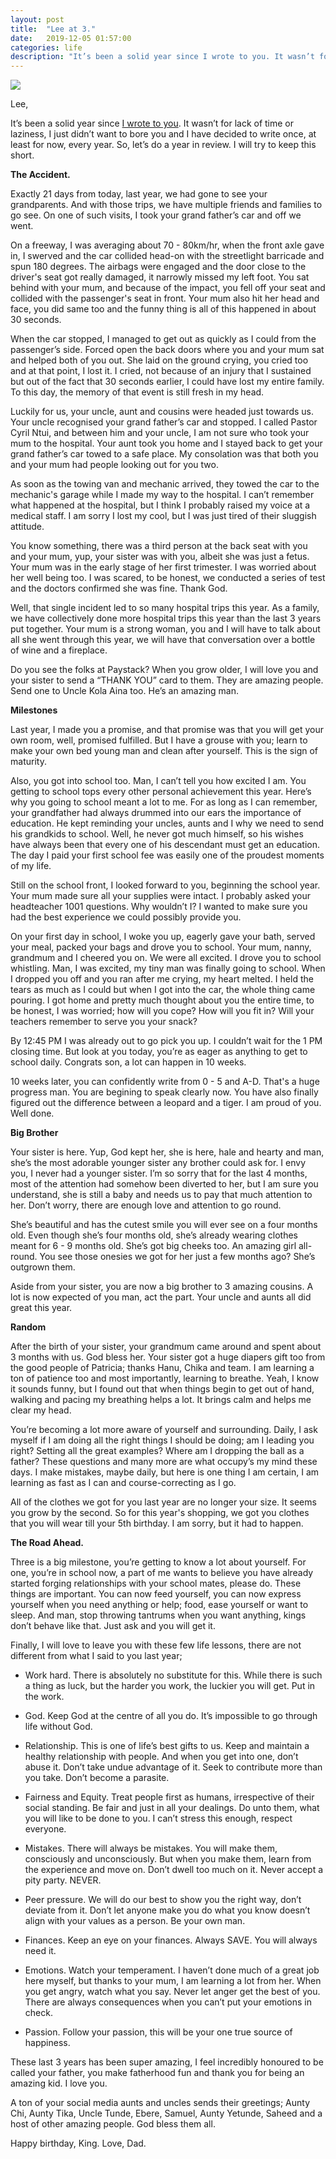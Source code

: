 ```yaml
---
layout: post
title:  "Lee at 3."
date:   2019-12-05 01:57:00
categories: life
description: "It’s been a solid year since I wrote to you. It wasn’t for lack of time or laziness, I just didn’t want to bore you and I have decided to write once, at least for now, every year.”"
---
```


<img src="{{ site.url }}/assets/article_images/lee/tiger.jpg"/>

Lee,

It’s been a solid year since [I wrote to you](https://cyberomin.github.io/life/2018/12/05/lee.html). It wasn’t for lack of time or laziness, I just didn’t want to bore you and I have decided to write once, at least for now, every year. 
So, let’s do a year in review. I will try to keep this short. 

**The Accident.**

Exactly 21 days from today, last year, we had gone to see your grandparents. And with those trips, we have multiple friends and families to go see. On one of such visits, I took your grand father’s car and off we went. 

On a freeway, I was averaging about 70 - 80km/hr, when the front axle gave in, I swerved and the car collided head-on with the streetlight barricade and spun 180 degrees. The airbags were engaged and the door close to the driver's seat got really damaged, it narrowly missed my left foot. You sat behind with your mum, and because of the impact, you fell off your seat and collided with the passenger's seat in front. Your mum also hit her head and face, you did same too and the funny thing is all of this happened in about 30 seconds. 

When the car stopped, I managed to get out as quickly as I could from the passenger’s side. Forced open the back doors where you and your mum sat and helped both of you out. She laid on the ground
crying, you cried too and at that point, I lost it. I cried, not because of an injury that I sustained but out of the fact that 30 seconds earlier, I could have lost my entire family. To this day, the memory of that event is still fresh in my head. 

Luckily for us, your uncle, aunt and cousins were headed just towards us. Your uncle recognised your grand father’s car and stopped. I called Pastor Cyril Ntui, and between him and your uncle, I am not sure who took your mum to the hospital. Your aunt took you home and I stayed back to get your grand father’s car towed to a safe place. My consolation was that both you and your mum had people looking out for you two.

As soon as the towing van and mechanic arrived, they towed the car to the mechanic's garage while I made my way to the hospital. I can’t remember what happened at the hospital, but I think I probably raised my voice at a medical staff. I am sorry I lost my cool, but I was just tired of their sluggish attitude.

You know something, there was a third person at the back seat with you and your mum, yup, your sister was with you, albeit she was just a fetus. Your mum was in the early stage of her first trimester. I was worried about her well being too. I was scared, to be honest, we conducted a series of test and the doctors confirmed she was fine. Thank God.

Well, that single incident led to so many hospital trips this year. As a family, we have collectively done more hospital trips this year than the last 3 years put together. Your mum is a strong woman, you and I will have to talk about all she went through this year, we will have that conversation over a bottle of wine and a fireplace. 

Do you see the folks at Paystack? When you grow older, I will love you and your sister to send a “THANK YOU” card to them. They are amazing people. Send one to Uncle Kola Aina too. He’s an amazing man. 

**Milestones**

Last year, I made you a promise, and that promise was that you will get your own room, well, promised fulfilled. But I have a grouse with you; learn to make your own bed young man and clean after yourself. This is the sign of maturity. 

Also, you got into school too. Man, I can’t tell you how excited I am. You getting to school tops every other personal achievement this year. Here’s why you going to school meant a lot to me. For as long as I can remember, your grandfather had always drummed into our ears the importance of education. He kept reminding your uncles, aunts and I why we need to send his grandkids to school. Well, he never got much himself, so his wishes have always been that every one of his descendant must get an education. The day I paid your first school fee was easily one of the proudest moments of my life. 

Still on the school front, I looked forward to you, beginning the school year. Your mum made sure all your supplies were intact. I probably asked your headteacher 1001 questions. Why wouldn’t I? I wanted to make sure you had the best experience we could possibly provide you. 

On your first day in school, I woke you up, eagerly gave your bath, served your meal, packed your bags and drove you to school. Your mum, nanny, grandmum and I cheered you on. We were all excited. I drove you to school whistling. Man, I was excited, my tiny man was finally going to school. When I dropped you off and you ran after me crying, my heart melted. I held the tears as much as I could but when I got into the car, the whole thing came pouring. I got home and pretty much thought about you the entire time, to be honest, I was worried; how will you cope? How will you fit in? Will your teachers remember to serve you your snack?

By 12:45 PM I was already out to go pick you up. I couldn’t wait for the 1 PM closing time. But look at you today, you’re as eager as anything to get to school daily. Congrats son, a lot can happen in 10 weeks. 

10 weeks later, you can confidently write from 0 - 5 and A-D. That's a huge progress man.  You are begining to speak clearly now. You have also finally figured out the difference between a leopard and a tiger. I am proud of you. Well done. 

**Big Brother**

Your sister is here. Yup, God kept her, she is here, hale and hearty and man, she’s the most adorable younger sister any brother could ask for. I envy you, I never had a younger sister. I’m so sorry that for the last 4 months, most of the attention had somehow been diverted to her, but I am sure you understand, she is still a baby and needs us to pay that much attention to her. Don’t worry, there are enough love and attention to go round. 

She’s beautiful and has the cutest smile you will ever see on a four months old. Even though she’s four months old, she’s already wearing clothes meant for 6 - 9 months old. She’s got big cheeks too. An amazing girl all-round. You see those onesies we got for her just a few months ago? She’s outgrown them.

Aside from your sister, you are now a big brother to 3 amazing cousins. A lot is now expected of you man, act the part. Your uncle and aunts all did great this year.

**Random**

After the birth of your sister, your grandmum came around and spent about 3 months with us. God bless her. Your sister got a huge diapers gift too from the good people of Patricia; thanks Hanu, Chika and team. I am learning a ton of patience too and most importantly, learning to breathe. Yeah, I know it sounds funny, but I found out that when things begin to get out of hand, walking and pacing my breathing helps a lot. It brings calm and helps me clear my head. 

You’re becoming a lot more aware of yourself and surrounding. Daily, I ask myself if I am doing all the right things I should be doing; am I leading you right? Setting all the great examples? Where am I dropping the ball as a father? These questions and many more are what occupy’s my mind these days. I make mistakes, maybe daily, but here is one thing I am certain, I am learning as fast as I can and course-correcting as I go.

All of the clothes we got for you last year are no longer your size. It seems you grow by the second. So for this year's shopping, we got you clothes that you will wear till your 5th birthday. I am sorry, but it had to happen.

**The Road Ahead.**

Three is a big milestone, you’re getting to know a lot about yourself. For one, you’re in school now, a part of me wants to believe you have already started forging relationships with your school mates, please do. These things are important. You can now feed yourself, you can now express yourself when you need anything or help; food, ease yourself or want to sleep. And man, stop throwing tantrums when you want anything, kings don’t behave like that. Just ask and you will get it. 

Finally, I will love to leave you with these few life lessons, there are not different from what I said to you last year;

- Work hard. There is absolutely no substitute for this. While there is such a thing as luck, but the harder you work, the luckier you will get. Put in the work.

- God. Keep God at the centre of all you do. It’s impossible to go through life without God.

- Relationship. This is one of life’s best gifts to us. Keep and maintain a healthy relationship with people. And when you get into one, don’t abuse it. Don’t take undue advantage of it. Seek to contribute more than you take. Don’t become a parasite.

- Fairness and Equity. Treat people first as humans, irrespective of their social standing. Be fair and just in all your dealings. Do unto them, what you will like to be done to you. I can’t stress this enough, respect everyone.

- Mistakes. There will always be mistakes. You will make them, consciously and unconsciously. But when you make them, learn from the experience and move on. Don’t dwell too much on it. Never accept a pity party. NEVER.

- Peer pressure. We will do our best to show you the right way, don’t deviate from it. Don’t let anyone make you do what you know doesn’t align with your values as a person. Be your own man.

- Finances. Keep an eye on your finances. Always SAVE. You will always need it.

- Emotions. Watch your temperament. I haven’t done much of a great job here myself, but thanks to your mum, I am learning a lot from her. When you get angry, watch what you say. Never let anger get the best of you. There are always consequences when you can’t put your emotions in check.

- Passion. Follow your passion, this will be your one true source of happiness.

These last 3 years has been super amazing, I feel incredibly honoured to be called your father, you make fatherhood fun and thank you for being an amazing kid. I love you. 

A ton of your social media aunts and uncles sends their greetings; Aunty Chi, Aunty Tika, Uncle Tunde, Ebere, Samuel, Aunty Yetunde, Saheed and a host of other amazing people. God bless them all. 

Happy birthday, King. Love, Dad.



